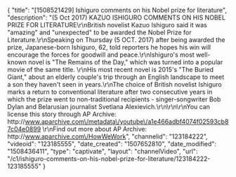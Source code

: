 {
    "title": "[1508521429] Ishiguro comments on his Nobel prize for literature",
    "description": "(5 Oct 2017) KAZUO ISHIGURO COMMENTS ON HIS NOBEL PRIZE FOR LITERATURE\r\nBritish novelist Kazuo Ishiguro said it was \"amazing\" and \"unexpected\" to be awarded the Nobel Prize for Literature.\r\nSpeaking on Thursday (5 OCT. 2017) after being awarded the prize, Japanese-born Ishiguro, 62, told reporters he hopes his win will encourage the forces for goodwill and peace.\r\nIshiguro's most well-known novel is \"The Remains of the Day,\" which was turned into a popular movie of the same title. \r\nHis most recent novel is 2015's \"The Buried Giant,\" about an elderly couple's trip through an English landscape to meet a son they haven't seen in years.\r\nThe choice of British novelist Ishiguro marks a return to conventional literature after two consecutive years in which the prize went to non-traditional recipients - singer-songwriter Bob Dylan and Belarusian journalist Svetlana Alexievich.\r\n\r\n\r\nYou can license this story through AP Archive: http:\/\/www.aparchive.com\/metadata\/youtube\/a1e466adbf4074f02593cb87c04e0899 \r\nFind out more about AP Archive: http:\/\/www.aparchive.com\/HowWeWork",
    "channelid": "123184222",
    "videoid": "123185555",
    "date_created": "1507652810",
    "date_modified": "1508436411",
    "type": "captivate",
    "layout": "channelVideo",
    "url": "\/c1\/ishiguro-comments-on-his-nobel-prize-for-literature\/123184222-123185555"
}